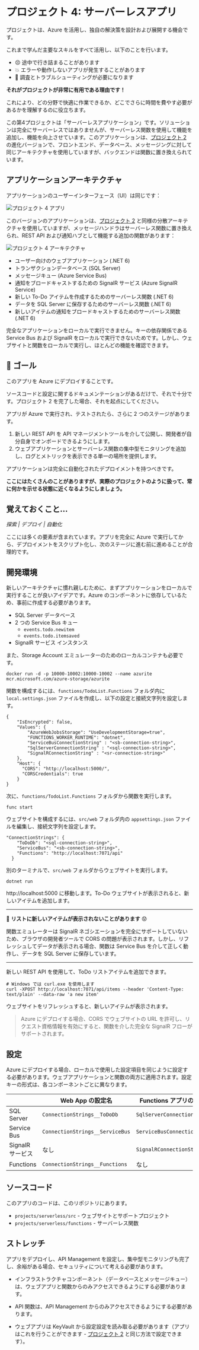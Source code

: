 # プロジェクト 4: サーバーレスアプリ

プロジェクトは、Azure を活用し、独自の解決策を設計および展開する機会です。

これまで学んだ主要なスキルをすべて活用し、以下のことを行います。

- 😣 途中で行き詰まることがあります
- 💥 エラーや動作しないアプリが発生することがあります
- 📑 調査とトラブルシューティングが必要になります

**それがプロジェクトが非常に有用である理由です！**

これにより、どの分野で快適に作業できるか、どこでさらに時間を費やす必要があるかを理解するのに役立ちます。

この第4プロジェクトは「サーバーレスアプリケーション」です。ソリューションは完全にサーバーレスではありませんが、サーバーレス関数を使用して機能を追加し、機能を向上させています。このアプリケーションは、[プロジェクト 2](/projects/distributed/README_jp.md) の進化バージョンで、フロントエンド、データベース、メッセージングに対して同じアーキテクチャを使用していますが、バックエンドは関数に置き換えられています。

## アプリケーションアーキテクチャ

アプリケーションのユーザーインターフェース（UI）は同じです：

![プロジェクト 4 アプリ](/img/project-1-app.png)

このバージョンのアプリケーションは、[プロジェクト 2](/projects/distributed/README_jp.md) と同様の分散アーキテクチャを使用していますが、メッセージハンドラはサーバーレス関数に置き換えられ、REST API および通知ハブとして機能する追加の関数があります：

![プロジェクト 4 アーキテクチャ](/img/project-4-arch.png)

- ユーザー向けのウェブアプリケーション (.NET 6)
- トランザクションデータベース (SQL Server)
- メッセージキュー (Azure Service Bus)
- 通知をブロードキャストするための SignalR サービス (Azure SignalR Service)
- 新しい To-Do アイテムを作成するためのサーバーレス関数 (.NET 6)
- データを SQL Server に保存するためのサーバーレス関数 (.NET 6)
- 新しいアイテムの通知をブロードキャストするためのサーバーレス関数 (.NET 6)

完全なアプリケーションをローカルで実行できません。キーの依存関係である Service Bus および SignalR をローカルで実行できないためです。しかし、ウェブサイトと関数をローカルで実行し、ほとんどの機能を確認できます。

## 🥅 ゴール

このアプリを Azure にデプロイすることです。

ソースコードと設定に関するドキュメンテーションがあるだけで、それで十分です。プロジェクト 2 を完了した場合、それを起点にしてください。

アプリが Azure で実行され、テストされたら、さらに 2 つのステージがあります。

1. 新しい REST API を API マネージメントツールを介して公開し、開発者が自分自身でオンボードできるようにします。
2. ウェブアプリケーションとサーバーレス関数の集中型モニタリングを追加し、ログとメトリックを表示できる単一の場所を提供します。

アプリケーションは完全に自動化されたデプロイメントを持つべきです。

**ここにはたくさんのことがありますが、実際のプロジェクトのように扱って、常に何かを示せる状態に近くなるようにしましょう。**

## 覚えておくこと...

_探索 | デプロイ | 自動化_

ここには多くの要素が含まれています。アプリを完全に Azure で実行してから、デプロイメントをスクリプト化し、次のステージに進む前に進めることが合理的です。

## 開発環境

新しいアーキテクチャに慣れ親しむために、まずアプリケーションをローカルで実行することが良いアイデアです。Azure のコンポーネントに依存しているため、事前に作成する必要があります。

- SQL Server データベース
- 2 つの Service Bus キュー
    - `events.todo.newitem`
    - `events.todo.itemsaved`
- SignalR サービス インスタンス

また、Storage Account エミュレーターのためのローカルコンテナも必要です。



```
docker run -d -p 10000-10002:10000-10002 --name azurite mcr.microsoft.com/azure-storage/azurite
```


関数を構成するには、`functions/TodoList.Functions` フォルダ内に `local.settings.json` ファイルを作成し、以下の設定と接続文字列を設定します。


```
{
    "IsEncrypted": false,
    "Values": {
        "AzureWebJobsStorage": "UseDevelopmentStorage=true",
        "FUNCTIONS_WORKER_RUNTIME": "dotnet",
        "ServiceBusConnectionString" : "<sb-connection-string>",
        "SqlServerConnectionString" : "<sql-connection-string>",
        "SignalRConnectionString" : "<sr-connection-string>"
    },
    "Host": {
      "CORS": "http://localhost:5000/",
      "CORSCredentials": true
    }
}
```


次に、`functions/TodoList.Functions` フォルダから関数を実行します。


```
func start
```


ウェブサイトを構成するには、`src/web` フォルダ内の `appsettings.json` ファイルを編集し、接続文字列を設定します。


```
"ConnectionStrings": {    
    "ToDoDb": "<sql-connection-string>",
    "ServiceBus": "<sb-connection-string>",
    "Functions": "http://localhost:7071/api"
  }
```


別のターミナルで、`src/web` フォルダからウェブサイトを実行します。


```
dotnet run
```


http://localhost:5000 に移動します。To-Do ウェブサイトが表示されると、新しいアイテムを追加します。

---
🤔 **リストに新しいアイテムが表示されないことがあります** 😟

関数エミュレーターは SignalR ネゴシエーションを完全にサポートしていないため、ブラウザの開発者ツールで CORS の問題が表示されます。しかし、リフレッシュしてデータが表示される場合、関数は Service Bus を介して正しく動作し、データを SQL Server に保存しています。

---

新しい REST API を使用して、ToDo リストアイテムを追加できます。



```
# Windows では curl.exe を使用します
curl -XPOST http://localhost:7071/api/items --header 'Content-Type: text/plain' --data-raw 'a new item'
```


ウェブサイトをリフレッシュすると、新しいアイテムが表示されます。

> Azure にデプロイする場合、CORS でウェブサイトの URL を許可し、リクエスト資格情報を有効にすると、関数を介した完全な SignalR フローがサポートされます。

## 設定

Azure にデプロイする場合、ローカルで使用した設定項目を同じように設定する必要があります。ウェブアプリケーションと関数の両方に適用されます。設定キーの形式は、各コンポーネントごとに異なります。

|| Web App の設定名 | Functions アプリの設定名 | 
|-|-|-|
|SQL Server | `ConnectionStrings__ToDoDb` | `SqlServerConnectionString`|
|Service Bus | `ConnectionStrings__ServiceBus` | `ServiceBusConnectionString`|
|SignalR サービス| なし | `SignalRConnectionString`|
|Functions| `ConnectionStrings__Functions` | なし |

## ソースコード

このアプリのコードは、このリポジトリにあります。

- `projects/serverless/src` - ウェブサイトとサポートプロジェクト
- `projects/serverless/functions` - サーバーレス関数

## ストレッチ

アプリをデプロイし、API Management を設定し、集中型モニタリングも完了し、余裕がある場合、セキュリティについて考える必要があります。

- インフラストラクチャコンポーネント（データベースとメッセージキュー）は、ウェブアプリと関数からのみアクセスできるようにする必要があります。

- API 関数は、API Management からのみアクセスできるようにする必要があります。

- ウェブアプリは KeyVault から設定設定を読み取る必要があります（アプリはこれを行うことができます - [プロジェクト 2](/projects/distributed/README_jp.md) と同じ方法で設定できます）。
